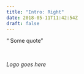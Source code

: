 ```yaml
---
title: "Intro: Right"
date: 2018-05-11T11:42:54Z
draft: false
---
```



<span class="huge">&#8220; Some quote&#8221;	</span>

<br />

*Logo goes here*
